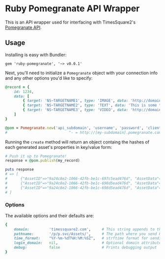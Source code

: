 # Ruby Pomegranate API Wrapper

This is an API wrapper used for interfacing with TimesSquare2's [Pomegranate API](http://api.timessquare2.com/pomegranate/).

## Usage

Installing is easy with Bundler:

    gem 'ruby-pomegranate', '~> v0.0.1'

Next, you'll need to initialize a `Pomegranate` object with your connection info and any other options you'd like to specify:

````ruby
@record = {
    id: 1234,
    data: [
        { target: 'NS~TARGETNAME1', type: 'IMAGE', data: 'http://domain.com/images/a.jpg' },
        { target: 'NS~TARGETNAME2', type: 'TEXT', data: 'This is some text.' } 
        { target: 'NS~TARGETNAME3', type: 'VIDEO', data: 'http://domain.com/videos/1.m4v' } 
    ]
}

@pom = Pomegranate.new('api_subdomain', 'username', 'password', 'client_id', opts)
#                            ^- = http://[my-subdomain].pomegranate.com
````

Running the `create` method will return an object containg the hashes of each generated asset's properties in key/value form:

````ruby
# Push it up to Pomegranate!
response = @pom.publish(my_record)

puts response
# => [
#      {"AssetID"=>"9a24c8e2-1066-42fb-be1c-697c5ead476d", "AssetData"=>"http://domain.com/images/a.jpg", "AssetType"=>"IMAGE", "Target"=>"NS~TARGETNAME1", "Client"=>"client_id", "Status"=>"APPROVED", "AssetMeta"=>"", "AssetRecordID"=>"1234"},
#      {"AssetID"=>"9a24c8e2-1066-42fb-be1c-698d5ead476d", "AssetData"=>"This is some text.", "AssetType"=>"TEXT", "Target"=>"NS~TARGETNAME2", "Client"=>"client_id", "Status"=>"APPROVED", "AssetMeta"=>"", "AssetRecordID"=>"1234"}
#      {"AssetID"=>"9a24c8e2-1066-42fb-be1c-698d5ead476d", "AssetData"=>"http://domain.com/videos/1.m4v", "AssetType"=>"VIDEO", "Target"=>"NS~TARGETNAME3", "Client"=>"client_id", "Status"=>"APPROVED", "AssetMeta"=>"", "AssetRecordID"=>"1234"}
# ]
````

### Options

The available options and their defaults are:

````ruby
{
    domain:         'timessquare2.com',     # This string appends to the subdomain
    pathname:       '/p/p.svc/Assets/',     # The path where you send POST requests to
    time_format:    "%Y-%m-%dT%H:%M:%SZ",   # strftime format for sending timestamps
    login_domain:   nil,                    # Optional domain attribute for authenticating via NTLM
    debug:          false                   # Prints debugging output
}
````
